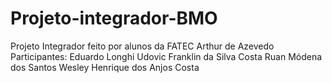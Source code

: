 # Projeto-integrador-BMO
Projeto Integrador feito por alunos da FATEC Arthur de Azevedo
Participantes:
Eduardo Longhi Udovic
Franklin da Silva Costa
Ruan Módena dos Santos
Wesley Henrique dos Anjos Costa
